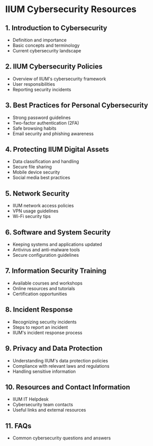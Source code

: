 # IIUM Cybersecurity Resources

## 1. Introduction to Cybersecurity

- Definition and importance
- Basic concepts and terminology
- Current cybersecurity landscape

## 2. IIUM Cybersecurity Policies

- Overview of IIUM's cybersecurity framework
- User responsibilities
- Reporting security incidents

## 3. Best Practices for Personal Cybersecurity

- Strong password guidelines
- Two-factor authentication (2FA)
- Safe browsing habits
- Email security and phishing awareness

## 4. Protecting IIUM Digital Assets

- Data classification and handling
- Secure file sharing
- Mobile device security
- Social media best practices

## 5. Network Security

- IIUM network access policies
- VPN usage guidelines
- Wi-Fi security tips

## 6. Software and System Security

- Keeping systems and applications updated
- Antivirus and anti-malware tools
- Secure configuration guidelines

## 7. Information Security Training

- Available courses and workshops
- Online resources and tutorials
- Certification opportunities

## 8. Incident Response

- Recognizing security incidents
- Steps to report an incident
- IIUM's incident response process

## 9. Privacy and Data Protection

- Understanding IIUM's data protection policies
- Compliance with relevant laws and regulations
- Handling sensitive information

## 10. Resources and Contact Information

- IIUM IT Helpdesk
- Cybersecurity team contacts
- Useful links and external resources

## 11. FAQs

- Common cybersecurity questions and answers
